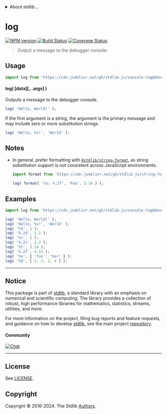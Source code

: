 <!--

@license Apache-2.0

Copyright (c) 2022 The Stdlib Authors.

Licensed under the Apache License, Version 2.0 (the "License");
you may not use this file except in compliance with the License.
You may obtain a copy of the License at

   http://www.apache.org/licenses/LICENSE-2.0

Unless required by applicable law or agreed to in writing, software
distributed under the License is distributed on an "AS IS" BASIS,
WITHOUT WARRANTIES OR CONDITIONS OF ANY KIND, either express or implied.
See the License for the specific language governing permissions and
limitations under the License.

-->


<details>
  <summary>
    About stdlib...
  </summary>
  <p>We believe in a future in which the web is a preferred environment for numerical computation. To help realize this future, we've built stdlib. stdlib is a standard library, with an emphasis on numerical and scientific computation, written in JavaScript (and C) for execution in browsers and in Node.js.</p>
  <p>The library is fully decomposable, being architected in such a way that you can swap out and mix and match APIs and functionality to cater to your exact preferences and use cases.</p>
  <p>When you use stdlib, you can be absolutely certain that you are using the most thorough, rigorous, well-written, studied, documented, tested, measured, and high-quality code out there.</p>
  <p>To join us in bringing numerical computing to the web, get started by checking us out on <a href="https://github.com/stdlib-js/stdlib">GitHub</a>, and please consider <a href="https://opencollective.com/stdlib">financially supporting stdlib</a>. We greatly appreciate your continued support!</p>
</details>

# log

[![NPM version][npm-image]][npm-url] [![Build Status][test-image]][test-url] [![Coverage Status][coverage-image]][coverage-url] <!-- [![dependencies][dependencies-image]][dependencies-url] -->

> Output a message to the debugger console.

<!-- Section to include introductory text. Make sure to keep an empty line after the intro `section` element and another before the `/section` close. -->

<section class="intro">

</section>

<!-- /.intro -->

<!-- Package usage documentation. -->



<section class="usage">

## Usage

```javascript
import log from 'https://cdn.jsdelivr.net/gh/stdlib-js/console-log@deno/mod.js';
```

#### log( \[data]\[,..args] )

Outputs a message to the debugger console.

```javascript
log( 'Hello, World!' );
```

If the first argument is a string, the argument is the primary message and may include zero or more substitution strings.

```javascript
log( 'Hello, %s!', 'World' );
```

</section>

<!-- /.usage -->

<!-- Package usage notes. Make sure to keep an empty line after the `section` element and another before the `/section` close. -->

<section class="notes">

## Notes

-   In general, prefer formatting with [`@stdlib/string-format`][@stdlib/string/format], as string substitution support is not consistent across JavaScript environments.

    ```javascript
    import format from 'https://cdn.jsdelivr.net/gh/stdlib-js/string-format@deno/mod.js';

    log( format( '%s: %.2f', 'Foo', 3.14 ) );
    ```

</section>

<!-- /.notes -->

<!-- Package usage examples. -->

<section class="examples">

## Examples

<!-- eslint-disable object-curly-newline -->

<!-- eslint no-undef: "error" -->

```javascript
import log from 'https://cdn.jsdelivr.net/gh/stdlib-js/console-log@deno/mod.js';

log( 'Hello, World!' );
log( 'Hello, %s!', 'World' );
log( '%d', 1 );
log( '%.2d', 1.1 );
log( '%i', 2 );
log( '%.2i', 2.2 );
log( '%f', 3.14 );
log( '%.2f', 4.13 );
log( '%o', { 'foo': 'bar' } );
log( '%O', [ 1, 2, 3, 4 ] );
```

</section>

<!-- /.examples -->

<!-- Section to include cited references. If references are included, add a horizontal rule *before* the section. Make sure to keep an empty line after the `section` element and another before the `/section` close. -->

<section class="references">

</section>

<!-- /.references -->

<!-- Section for related `stdlib` packages. Do not manually edit this section, as it is automatically populated. -->

<section class="related">

</section>

<!-- /.related -->

<!-- Section for all links. Make sure to keep an empty line after the `section` element and another before the `/section` close. -->


<section class="main-repo" >

* * *

## Notice

This package is part of [stdlib][stdlib], a standard library with an emphasis on numerical and scientific computing. The library provides a collection of robust, high performance libraries for mathematics, statistics, streams, utilities, and more.

For more information on the project, filing bug reports and feature requests, and guidance on how to develop [stdlib][stdlib], see the main project [repository][stdlib].

#### Community

[![Chat][chat-image]][chat-url]

---

## License

See [LICENSE][stdlib-license].


## Copyright

Copyright &copy; 2016-2024. The Stdlib [Authors][stdlib-authors].

</section>

<!-- /.stdlib -->

<!-- Section for all links. Make sure to keep an empty line after the `section` element and another before the `/section` close. -->

<section class="links">

[npm-image]: http://img.shields.io/npm/v/@stdlib/console-log.svg
[npm-url]: https://npmjs.org/package/@stdlib/console-log

[test-image]: https://github.com/stdlib-js/console-log/actions/workflows/test.yml/badge.svg?branch=main
[test-url]: https://github.com/stdlib-js/console-log/actions/workflows/test.yml?query=branch:main

[coverage-image]: https://img.shields.io/codecov/c/github/stdlib-js/console-log/main.svg
[coverage-url]: https://codecov.io/github/stdlib-js/console-log?branch=main

<!--

[dependencies-image]: https://img.shields.io/david/stdlib-js/console-log.svg
[dependencies-url]: https://david-dm.org/stdlib-js/console-log/main

-->

[chat-image]: https://img.shields.io/gitter/room/stdlib-js/stdlib.svg
[chat-url]: https://app.gitter.im/#/room/#stdlib-js_stdlib:gitter.im

[stdlib]: https://github.com/stdlib-js/stdlib

[stdlib-authors]: https://github.com/stdlib-js/stdlib/graphs/contributors

[umd]: https://github.com/umdjs/umd
[es-module]: https://developer.mozilla.org/en-US/docs/Web/JavaScript/Guide/Modules

[deno-url]: https://github.com/stdlib-js/console-log/tree/deno
[deno-readme]: https://github.com/stdlib-js/console-log/blob/deno/README.md
[umd-url]: https://github.com/stdlib-js/console-log/tree/umd
[umd-readme]: https://github.com/stdlib-js/console-log/blob/umd/README.md
[esm-url]: https://github.com/stdlib-js/console-log/tree/esm
[esm-readme]: https://github.com/stdlib-js/console-log/blob/esm/README.md
[branches-url]: https://github.com/stdlib-js/console-log/blob/main/branches.md

[stdlib-license]: https://raw.githubusercontent.com/stdlib-js/console-log/main/LICENSE

[@stdlib/string/format]: https://github.com/stdlib-js/string-format/tree/deno

</section>

<!-- /.links -->
